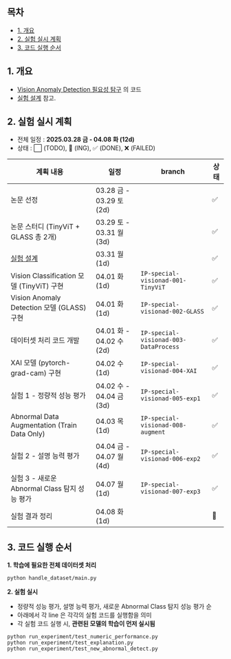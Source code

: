 ## 목차

* [1. 개요](#1-개요)
* [2. 실험 실시 계획](#2-실험-실시-계획)
* [3. 코드 실행 순서](#3-코드-실행-순서)

## 1. 개요

* [Vision Anomaly Detection 필요성 탐구](../Special_Vision_Anomaly_Detection_필요성.md) 의 코드
* [실험 설계](../Special_Vision_Anomaly_Detection_필요성.md#2-1-실험-설계) 참고.

## 2. 실험 실시 계획

* 전체 일정 : **2025.03.28 금 - 04.08 화 (12d)**
* 상태 : ⬜ (TODO), 💨 (ING), ✅ (DONE), ❌ (FAILED)

| 계획 내용                                                         | 일정                     | branch                                    | 상태 |
|---------------------------------------------------------------|------------------------|-------------------------------------------|----|
| 논문 선정                                                         | 03.28 금 - 03.29 토 (2d) |                                           | ✅  |
| 논문 스터디 (TinyViT + GLASS 총 2개)                                 | 03.29 토 - 03.31 월 (3d) |                                           | ✅  |
| [실험 설계](../Special_Vision_Anomaly_Detection_필요성.md#2-1-실험-설계) | 03.31 월 (1d)           |                                           | ✅  |
| Vision Classification 모델 (TinyViT) 구현                         | 04.01 화 (1d)           | ```IP-special-visionad-001-TinyViT```     | ✅  |
| Vision Anomaly Detection 모델 (GLASS) 구현                        | 04.01 화 (1d)           | ```IP-special-visionad-002-GLASS```       | ✅  |
| 데이터셋 처리 코드 개발                                                 | 04.01 화 - 04.02 수 (2d) | ```IP-special-visionad-003-DataProcess``` | ✅  |
| XAI 모델 (pytorch-grad-cam) 구현                                  | 04.02 수 (1d)           | ```IP-special-visionad-004-XAI```         | ✅  |
| 실험 1 - 정량적 성능 평가                                              | 04.02 수 - 04.04 금 (3d) | ```IP-special-visionad-005-exp1```        | ✅  |
| Abnormal Data Augmentation (Train Data Only)                  | 04.03 목 (1d)           | ```IP-special-visionad-008-augment```     | ✅  |
| 실험 2 - 설명 능력 평가                                               | 04.04 금 - 04.07 월 (4d) | ```IP-special-visionad-006-exp2```        | ✅  |
| 실험 3 - 새로운 Abnormal Class 탐지 성능 평가                            | 04.07 월 (1d)           | ```IP-special-visionad-007-exp3```        | ✅  |
| 실험 결과 정리                                                      | 04.08 화 (1d)           |                                           | 💨 |

## 3. 코드 실행 순서

**1. 학습에 필요한 전체 데이터셋 처리**

```
python handle_dataset/main.py
```

**2. 실험 실시**

* 정량적 성능 평가, 설명 능력 평가, 새로운 Abnormal Class 탐지 성능 평가 순
* 아래에서 각 line 은 각각의 실험 코드를 실행함을 의미
* 각 실험 코드 실행 시, **관련된 모델의 학습이 먼저 실시됨**

```
python run_experiment/test_numeric_performance.py
python run_experiment/test_explanation.py
python run_experiment/test_new_abnormal_detect.py
```
